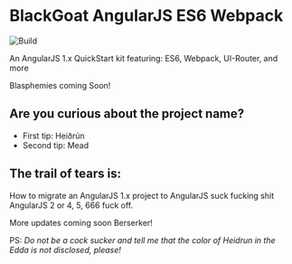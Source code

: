 BlackGoat AngularJS ES6 Webpack
=============================

![Build](https://travis-ci.org/newaeonweb/blackgoatboilerplate.svg?branch=master)

An AngularJS 1.x QuickStart kit featuring: ES6, Webpack, UI-Router, and more

Blasphemies coming Soon!

Are you curious about the project name?
---

* First tip: Heiðrún
* Second tip: Mead

The trail of tears is:
---

How to migrate an AngularJS 1.x project to AngularJS suck fucking shit AngularJS 2 or 4, 5, 666 fuck off.

More updates coming soon Berserker!

PS: _Do not be a cock sucker and tell me that the color of Heidrun in the Edda is not disclosed, please!_